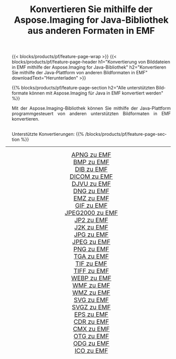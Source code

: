 ﻿---
title: Konvertieren Sie mithilfe der Aspose.Imaging for Java-Bibliothek aus anderen Formaten in EMF 
weight: 3920
url: /de/java/conversion/to/emf 
lang: de
langdirlevel: 2
locales: zh-hans,ja,it,ru,de,es,fr,nl,id,lt,pl,pt,vi,tr,ko,zh-hant,ar,hi,th,sv,cs,uk,he
description: Mit Aspose.Imaging können Sie mithilfe von Java aus anderen Formaten in EMF konvertieren
---

{{< blocks/products/pf/feature-page-wrap >}}
{{< blocks/products/pf/feature-page-header h1="Konvertierung von Bilddateien in EMF mithilfe der Aspose.Imaging for Java-Bibliothek" h2="Konvertieren Sie mithilfe der Java-Plattform von anderen Bildformaten in EMF" downloadText="Herunterladen" >}}


{{% blocks/products/pf/feature-page-section  h2="Alle unterstützten Bildformate können mit Aspose.Imaging für Java in EMF konvertiert werden" %}}
<p align=justify>Mit der Aspose.Imaging-Bibliothek können Sie mithilfe der Java-Plattform programmgesteuert von anderen unterstützten Bildformaten in EMF konvertieren.</p>
<br/>
Unterstützte Konvertierungen:
{{% /blocks/products/pf/feature-page-section %}}
<div class="container-fluid productfamilypage bg-gray">
    <div class="convertypes bg-gray agp-content section">
        <div class="container">
		<hr style="margin-left:-20px;"/>
		<div class="row other-converters" style="gap: 10px;font-size: 19px;text-align:center;">
		    <div class='col-md-2 other-converter remove-lp remove-rp'><a href="/imaging/de/java/conversion/apng-to-emf" style="padding:15px;">APNG zu EMF</a></div>
<div class='col-md-2 other-converter remove-lp remove-rp'><a href="/imaging/de/java/conversion/bmp-to-emf" style="padding:15px;">BMP zu EMF</a></div>
<div class='col-md-2 other-converter remove-lp remove-rp'><a href="/imaging/de/java/conversion/dib-to-emf" style="padding:15px;">DIB zu EMF</a></div>
<div class='col-md-2 other-converter remove-lp remove-rp'><a href="/imaging/de/java/conversion/dicom-to-emf" style="padding:15px;">DICOM zu EMF</a></div>
<div class='col-md-2 other-converter remove-lp remove-rp'><a href="/imaging/de/java/conversion/djvu-to-emf" style="padding:15px;">DJVU zu EMF</a></div>
<div class='col-md-2 other-converter remove-lp remove-rp'><a href="/imaging/de/java/conversion/dng-to-emf" style="padding:15px;">DNG zu EMF</a></div>
<div class='col-md-2 other-converter remove-lp remove-rp'><a href="/imaging/de/java/conversion/emz-to-emf" style="padding:15px;">EMZ zu EMF</a></div>
<div class='col-md-2 other-converter remove-lp remove-rp'><a href="/imaging/de/java/conversion/gif-to-emf" style="padding:15px;">GIF zu EMF</a></div>
<div class='col-md-2 other-converter remove-lp remove-rp'><a href="/imaging/de/java/conversion/jpeg2000-to-emf" style="padding:15px;">JPEG2000 zu EMF</a></div>
<div class='col-md-2 other-converter remove-lp remove-rp'><a href="/imaging/de/java/conversion/jp2-to-emf" style="padding:15px;">JP2 zu EMF</a></div>
<div class='col-md-2 other-converter remove-lp remove-rp'><a href="/imaging/de/java/conversion/j2k-to-emf" style="padding:15px;">J2K zu EMF</a></div>
<div class='col-md-2 other-converter remove-lp remove-rp'><a href="/imaging/de/java/conversion/jpg-to-emf" style="padding:15px;">JPG zu EMF</a></div>
<div class='col-md-2 other-converter remove-lp remove-rp'><a href="/imaging/de/java/conversion/jpeg-to-emf" style="padding:15px;">JPEG zu EMF</a></div>
<div class='col-md-2 other-converter remove-lp remove-rp'><a href="/imaging/de/java/conversion/png-to-emf" style="padding:15px;">PNG zu EMF</a></div>
<div class='col-md-2 other-converter remove-lp remove-rp'><a href="/imaging/de/java/conversion/tga-to-emf" style="padding:15px;">TGA zu EMF</a></div>
<div class='col-md-2 other-converter remove-lp remove-rp'><a href="/imaging/de/java/conversion/tif-to-emf" style="padding:15px;">TIF zu EMF</a></div>
<div class='col-md-2 other-converter remove-lp remove-rp'><a href="/imaging/de/java/conversion/tiff-to-emf" style="padding:15px;">TIFF zu EMF</a></div>
<div class='col-md-2 other-converter remove-lp remove-rp'><a href="/imaging/de/java/conversion/webp-to-emf" style="padding:15px;">WEBP zu EMF</a></div>
<div class='col-md-2 other-converter remove-lp remove-rp'><a href="/imaging/de/java/conversion/wmf-to-emf" style="padding:15px;">WMF zu EMF</a></div>
<div class='col-md-2 other-converter remove-lp remove-rp'><a href="/imaging/de/java/conversion/wmz-to-emf" style="padding:15px;">WMZ zu EMF</a></div>
<div class='col-md-2 other-converter remove-lp remove-rp'><a href="/imaging/de/java/conversion/svg-to-emf" style="padding:15px;">SVG zu EMF</a></div>
<div class='col-md-2 other-converter remove-lp remove-rp'><a href="/imaging/de/java/conversion/svgz-to-emf" style="padding:15px;">SVGZ zu EMF</a></div>
<div class='col-md-2 other-converter remove-lp remove-rp'><a href="/imaging/de/java/conversion/eps-to-emf" style="padding:15px;">EPS zu EMF</a></div>
<div class='col-md-2 other-converter remove-lp remove-rp'><a href="/imaging/de/java/conversion/cdr-to-emf" style="padding:15px;">CDR zu EMF</a></div>
<div class='col-md-2 other-converter remove-lp remove-rp'><a href="/imaging/de/java/conversion/cmx-to-emf" style="padding:15px;">CMX zu EMF</a></div>
<div class='col-md-2 other-converter remove-lp remove-rp'><a href="/imaging/de/java/conversion/otg-to-emf" style="padding:15px;">OTG zu EMF</a></div>
<div class='col-md-2 other-converter remove-lp remove-rp'><a href="/imaging/de/java/conversion/odg-to-emf" style="padding:15px;">ODG zu EMF</a></div>
<div class='col-md-2 other-converter remove-lp remove-rp'><a href="/imaging/de/java/conversion/ico-to-emf" style="padding:15px;">ICO zu EMF</a></div>
                </div>
        </div>
    </div>
</div>
<br/>

